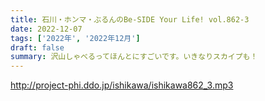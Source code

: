 ```yaml
---
title: 石川・ホンマ・ぶるんのBe-SIDE Your Life! vol.862-3
date: 2022-12-07
tags: ['2022年', '2022年12月']
draft: false
summary: 沢山しゃべるってほんとにすごいです。いきなりスカイプも！
---
```


http://project-phi.ddo.jp/ishikawa/ishikawa862_3.mp3

